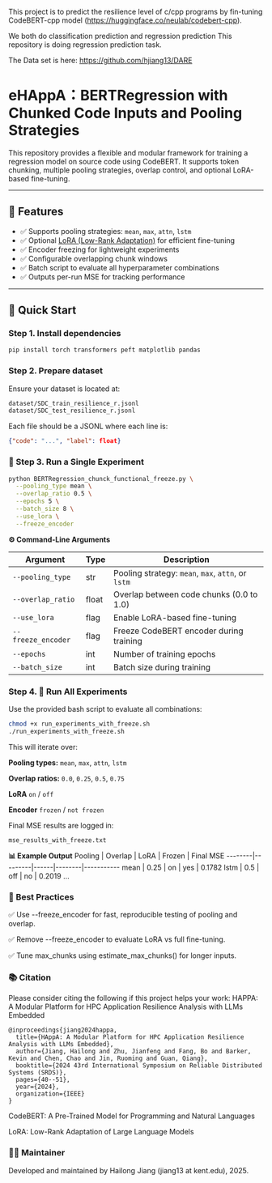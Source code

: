 This project is to predict the resilience level of c/cpp programs by fin-tuning CodeBERT-cpp model (https://huggingface.co/neulab/codebert-cpp).

We both do classification prediction and regression prediction
This repository is doing regression prediction task.

The Data set is here: https://github.com/hjiang13/DARE

# eHAppA：BERTRegression with Chunked Code Inputs and Pooling Strategies

This repository provides a flexible and modular framework for training a regression model on source code using CodeBERT. It supports token chunking, multiple pooling strategies, overlap control, and optional LoRA-based fine-tuning.

---

## 🔧 Features

- ✅ Supports pooling strategies: `mean`, `max`, `attn`, `lstm`
- ✅ Optional [LoRA (Low-Rank Adaptation)](https://arxiv.org/abs/2106.09685) for efficient fine-tuning
- ✅ Encoder freezing for lightweight experiments
- ✅ Configurable overlapping chunk windows
- ✅ Batch script to evaluate all hyperparameter combinations
- ✅ Outputs per-run MSE for tracking performance

---

## 🚀 Quick Start

### Step 1. Install dependencies

```bash
pip install torch transformers peft matplotlib pandas
```
### Step 2. Prepare dataset
Ensure your dataset is located at:
```bash
dataset/SDC_train_resilience_r.jsonl
dataset/SDC_test_resilience_r.jsonl
```
Each file should be a JSONL where each line is:

```json
{"code": "...", "label": float}
```
### 🧪 Step 3. Run a Single Experiment
```bash
python BERTRegression_chunck_functional_freeze.py \
  --pooling_type mean \
  --overlap_ratio 0.5 \
  --epochs 5 \
  --batch_size 8 \
  --use_lora \
  --freeze_encoder
```
**⚙️ Command-Line Arguments**

| Argument           | Type  | Description                                        |
| ------------------ | ----- | -------------------------------------------------- |
| `--pooling_type`   | str   | Pooling strategy: `mean`, `max`, `attn`, or `lstm` |
| `--overlap_ratio`  | float | Overlap between code chunks (0.0 to 1.0)           |
| `--use_lora`       | flag  | Enable LoRA-based fine-tuning                      |
| `--freeze_encoder` | flag  | Freeze CodeBERT encoder during training            |
| `--epochs`         | int   | Number of training epochs                          |
| `--batch_size`     | int   | Batch size during training                         |


### Step 4. 🔁 Run All Experiments
Use the provided bash script to evaluate all combinations:
```bash
chmod +x run_experiments_with_freeze.sh
./run_experiments_with_freeze.sh
```
This will iterate over:

**Pooling types:** `mean`, `max`, `attn`, `lstm`

**Overlap ratios:** `0.0`, `0.25`, `0.5`, `0.75`

**LoRA** `on` / `off`

**Encoder** `frozen` / `not frozen`

Final MSE results are logged in:
```
mse_results_with_freeze.txt
```
**📊 Example Output**
Pooling | Overlap | LoRA | Frozen | Final MSE
--------|---------|------|--------|-----------
mean    | 0.25    | on   | yes    | 0.1782
lstm    | 0.5     | off  | no     | 0.2019
...

### 🧠 Best Practices

✅ Use --freeze_encoder for fast, reproducible testing of pooling and overlap.

✅ Remove --freeze_encoder to evaluate LoRA vs full fine-tuning.

✅ Tune max_chunks using estimate_max_chunks() for longer inputs.


### 📚 Citation

Please consider citing the following if this project helps your work:
HAPPA: A Modular Platform for HPC Application Resilience Analysis with LLMs Embedded
```
@inproceedings{jiang2024happa,
  title={HAppA: A Modular Platform for HPC Application Resilience Analysis with LLMs Embedded},
  author={Jiang, Hailong and Zhu, Jianfeng and Fang, Bo and Barker, Kevin and Chen, Chao and Jin, Ruoming and Guan, Qiang},
  booktitle={2024 43rd International Symposium on Reliable Distributed Systems (SRDS)},
  pages={40--51},
  year={2024},
  organization={IEEE}
}
```
CodeBERT: A Pre-Trained Model for Programming and Natural Languages

LoRA: Low-Rank Adaptation of Large Language Models


### 👨‍🔬 Maintainer
Developed and maintained by Hailong Jiang (jiang13 at kent.edu), 2025.
